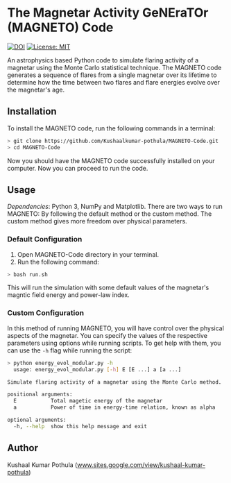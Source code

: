 # The Magnetar Activity GeNEraTOr (MAGNETO) Code

[![DOI](https://zenodo.org/badge/340451011.svg)](https://zenodo.org/badge/latestdoi/340451011)
[![License: MIT](https://img.shields.io/badge/License-MIT-yellow.svg)](https://opensource.org/licenses/MIT)


An astrophysics based Python code to simulate flaring activity of a magnetar using the Monte Carlo statistical technique. 
The MAGNETO code generates a sequence of flares from a single magnetar over its lifetime to determine how the time between two flares and flare energies evolve over the magnetar's age.


## Installation

To install the MAGNETO code, run the following commands in a terminal:
```bash
> git clone https://github.com/Kushaalkumar-pothula/MAGNETO-Code.git
> cd MAGNETO-Code
```
Now you should have the MAGNETO code successfully installed on your computer. Now you can proceed to run the code.

## Usage
*Dependencies*: Python 3, NumPy and Matplotlib. 
There are two ways to run MAGNETO: By following the default method or the custom method. The custom method gives more freedom over physical parameters.

### Default Configuration
1. Open MAGNETO-Code directory in your terminal.
2. Run the following command:
```bash
> bash run.sh
```
This will run the simulation with some default values of the magnetar's magntic field energy and power-law index.

### Custom Configuration
In this method of running MAGNETO, you will have control over the physical aspects of the magnetar. You can specify the values of the respective parameters using options while running scripts. To get help with them, you can use the ```-h``` flag while running the script:
```bash
> python energy_evol_modular.py -h
  usage: energy_evol_modular.py [-h] E [E ...] a [a ...]

Simulate flaring activity of a magnetar using the Monte Carlo method.

positional arguments:
  E           Total magetic energy of the magnetar
  a           Power of time in energy-time relation, known as alpha

optional arguments:
  -h, --help  show this help message and exit
```
  
## Author
Kushaal Kumar Pothula (www.sites.google.com/view/kushaal-kumar-pothula)
